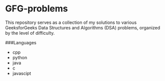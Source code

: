 # GFG-problems
This repository serves as a collection of my solutions to various GeeksforGeeks Data Structures and Algorithms (DSA) problems, organized by the level of difficulty. 

###Languages
- cpp
- python
- java
- c
- javascipt
